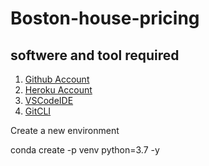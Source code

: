 # Boston-house-pricing

## softwere and tool required ##

1. [Github Account](https://github.com)
2. [Heroku Account](https://heroku.com)
3. [VSCodeIDE](https://code.vitualstudio.com/)
4. [GitCLI](https://git-scm.com/book/en/v2/Getting-Started-About-Version-Control)



Create a new environment

conda create -p venv python=3.7 -y

